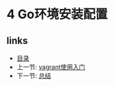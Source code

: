 # 4 Go环境安装配置


## links  
  * [目录](<preface.md>)
  * 上一节: [vagrant使用入门](01.3.md)
  * 下一节: [总结](<01.5.md>)